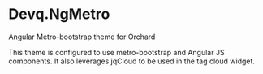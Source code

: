 # Devq.NgMetro
Angular Metro-bootstrap theme for Orchard

This theme is configured to use metro-bootstrap and Angular JS components. It also leverages jqCloud to be used in the tag cloud widget.
